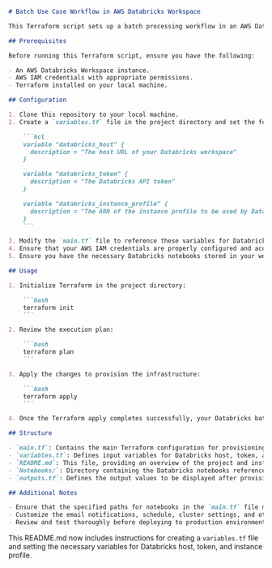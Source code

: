 ```markdown
# Batch Use Case Workflow in AWS Databricks Workspace

This Terraform script sets up a batch processing workflow in an AWS Databricks Workspace. The workflow consists of several notebooks that perform various tasks such as data processing, quality checks, and data lake population.

## Prerequisites

Before running this Terraform script, ensure you have the following:

- An AWS Databricks Workspace instance.
- AWS IAM credentials with appropriate permissions.
- Terraform installed on your local machine.

## Configuration

1. Clone this repository to your local machine.
2. Create a `variables.tf` file in the project directory and set the following variables:

    ```hcl
    variable "databricks_host" {
      description = "The host URL of your Databricks workspace"
    }

    variable "databricks_token" {
      description = "The Databricks API token"
    }

    variable "databricks_instance_profile" {
      description = "The ARN of the instance profile to be used by Databricks"
    }
    ```

3. Modify the `main.tf` file to reference these variables for Databricks host, token, and instance profile.
4. Ensure that your AWS IAM credentials are properly configured and accessible.
5. Ensure you have the necessary Databricks notebooks stored in your workspace under the specified paths.

## Usage

1. Initialize Terraform in the project directory:

    ```bash
    terraform init
    ```

2. Review the execution plan:

    ```bash
    terraform plan
    ```

3. Apply the changes to provision the infrastructure:

    ```bash
    terraform apply
    ```

4. Once the Terraform apply completes successfully, your Databricks batch processing workflow will be set up according to the configurations specified in the `main.tf` file.

## Structure

- `main.tf`: Contains the main Terraform configuration for provisioning Databricks resources including instance profile, notebooks, cluster, job, etc.
- `variables.tf`: Defines input variables for Databricks host, token, and instance profile.
- `README.md`: This file, providing an overview of the project and instructions for usage.
- `Notebooks/`: Directory containing the Databricks notebooks referenced in the Terraform script.
- `outputs.tf`: Defines the output values to be displayed after provisioning.

## Additional Notes

- Ensure that the specified paths for notebooks in the `main.tf` file match the actual paths in your Databricks Workspace.
- Customize the email notifications, schedule, cluster settings, and other configurations in the `main.tf` file according to your requirements.
- Review and test thoroughly before deploying to production environments.

```

This README.md now includes instructions for creating a `variables.tf` file and setting the necessary variables for Databricks host, token, and instance profile.
